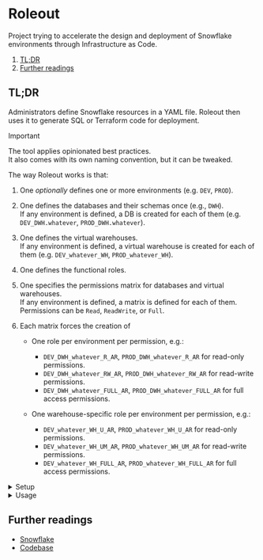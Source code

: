 # Roleout

Project trying to accelerate the design and deployment of Snowflake environments through Infrastructure as Code.

1. [TL;DR](#tldr)
1. [Further readings](#further-readings)

## TL;DR

Administrators define Snowflake resources in a YAML file. Roleout then uses it to generate SQL or Terraform code for
deployment.

> [!important]
> The tool applies opinionated best practices.<br/>
> It also comes with its own naming convention, but it can be tweaked.

The way Roleout works is that:

1. One _optionally_ defines one or more environments (e.g. `DEV`, `PROD`).
1. One defines the databases and their schemas once (e.g., `DWH`).<br/>
   If any environment is defined, a DB is created for each of them (e.g. `DEV_DWH.whatever`, `PROD_DWH.whatever`).
1. One defines the virtual warehouses.<br/>
   If any environment is defined, a virtual warehouse is created for each of them (e.g. `DEV_whatever_WH`,
   `PROD_whatever_WH`).
1. One defines the functional roles.
1. One specifies the permissions matrix for databases and virtual warehouses.<br/>
   If any environment is defined, a matrix is defined for each of them.<br/>
   Permissions can be `Read`, `ReadWrite`, or `Full`.
1. Each matrix forces the creation of

   - One role per environment per permission, e.g.:

     - `DEV_DWH_whatever_R_AR`, `PROD_DWH_whatever_R_AR` for read-only permissions.
     - `DEV_DWH_whatever_RW_AR`, `PROD_DWH_whatever_RW_AR` for read-write permissions.
     - `DEV_DWH_whatever_FULL_AR`, `PROD_DWH_whatever_FULL_AR` for full access permissions.

   - One warehouse-specific role per environment per permission, e.g.:

     - `DEV_whatever_WH_U_AR`, `PROD_whatever_WH_U_AR` for read-only permissions.
     - `DEV_whatever_WH_UM_AR`, `PROD_whatever_WH_UM_AR` for read-write permissions.
     - `DEV_whatever_WH_FULL_AR`, `PROD_whatever_WH_FULL_AR` for full access permissions.

<details>
  <summary>Setup</summary>

```sh
# Mac OS X
curl -C '-' -LfSO --url 'https://github.com/Snowflake-Labs/roleout/releases/download/v2.0.1/Roleout-2.0.1-arm64.dmg' \
&& sudo installer -pkg 'Roleout-2.0.1-arm64.dmg' -target '/' \
&& sudo xattr -r -d 'com.apple.quarantine' '/Applications/Roleout.app' \
&& curl -C '-' -LfS --url 'https://github.com/Snowflake-Labs/roleout/releases/download/v2.0.1/roleout-cli-macos' \
     --output "$HOME/bin/roleout-cli" \
&& chmod 'u+x' "$HOME/bin/roleout-cli" \
&& xattr -d 'com.apple.quarantine' "$HOME/bin/roleout-cli"

# Configure access
export \
  SNOWFLAKE_ACCOUNT='ab01234.eu-west-1' \
  SNOWFLAKE_USER='DIANE' SNOWFLAKE_PRIVATE_KEY_PATH='some-private-key-path' \
  SNOWFLAKE_WAREHOUSE='DEV_DIANE_WH' SNOWFLAKE_ROLE='ACCOUNTADMIN'
```

</details>

<details>
  <summary>Usage</summary>

```sh
# Load objects from Snowflake
roleout-cli snowflake populateProject -o 'my_config.yml'

# Update existing configurations
roleout-cli snowflake populateProject -c 'my_config.yml' -o 'my_new_config.yml'

# Import existing objects that are defined in the configuration
roleout-cli terraform import -c 'my_config.yml'
# Just write the `terraform import` commands to a file instead of running them
roleout-cli terraform import -c 'my_config.yml' --output 'my_import_commands.sh'
```

</details>

<!-- Uncomment if used
<details>
  <summary>Real world use cases</summary>

```sh
```

</details>
-->

## Further readings

- [Snowflake]
- [Codebase]

<!--
  Reference
  ═╬═Time══
  -->

<!-- In-article sections -->
<!-- Knowledge base -->
[Snowflake]: README.md

<!-- Files -->
<!-- Upstream -->
[Codebase]: https://github.com/Snowflake-Labs/roleout

<!-- Others -->
